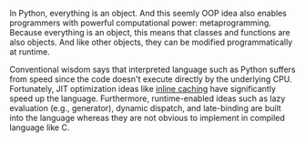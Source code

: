 In Python, everything is an object. And this seemly OOP idea also enables programmers with powerful computational power: metaprogramming. Because everything is an object, this means that classes and functions are also objects. And like other objects, they can be modified programmatically at runtime.  

Conventional wisdom says that interpreted language such as Python suffers from speed since the code doesn't execute directly by the underlying CPU. Fortunately, JIT optimization ideas like [inline caching](https://mobile.twitter.com/raymondh/status/1357478486647005187) have significantly speed up the language. Furthermore, runtime-enabled ideas such as lazy evaluation (e.g., generator), dynamic dispatch, and late-binding are built into the language whereas they are not obvious to implement in compiled language like C.
